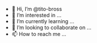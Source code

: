 - 👋 Hi, I’m @tito-bross
- 👀 I’m interested in ...
- 🌱 I’m currently learning ...
- 💞️ I’m looking to collaborate on ...
- 📫 How to reach me ...

<!---
tito-bross/tito-bross is a ✨ special ✨ repository because its `README.md` (this file) appears on your GitHub profile.
You can click the Preview link to take a look at your changes.
--->
